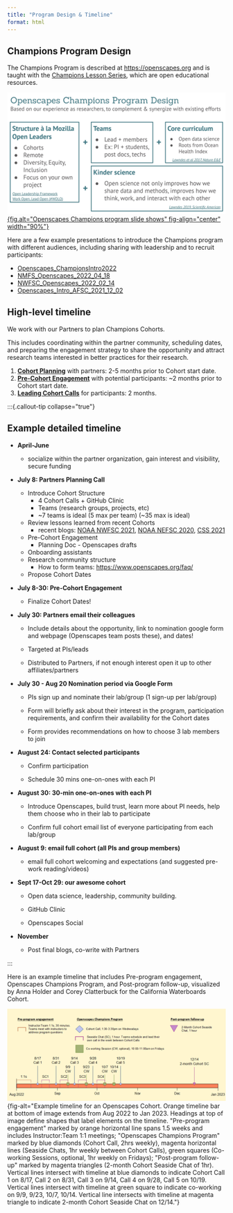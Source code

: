 ```yaml
---
title: "Program Design & Timeline"
format: html
---
```


## Champions Program Design

The Champions Program is described at <https://openscapes.org> and is taught with the [Champions Lesson Series](https://openscapes.github.io/series/), which are open educational resources.

[![](images/OpenscapesChampionsDesign.jpg){fig.alt="Openscapes Champions program slide shows" fig-align="center" width="90%"}](https://docs.google.com/presentation/d/1HGw4P095-lblHiGQHXYidHiVysjrPxuojxTxKtE13vk/edit)

Here are a few example presentations to introduce the Champions program with different audiences, including sharing with leadership and to recruit participants: 

- [Openscapes_ChampionsIntro2022](https://docs.google.com/presentation/d/1yCzG8cdFsTxmFyZijiUGi2hlyuJVM_i-imkTrao_O1g/edit#slide=id.gb1d0505bec_0_0) 
- [NMFS_Openscapes_2022_04_18](https://docs.google.com/presentation/d/1VAzYflkUTMVBS0onDThhVXxvja3z-nRGPwRuVsNKFks/edit#slide=id.g1138e626848_0_861) 
- [NWFSC_Openscapes_2022_02_14](https://docs.google.com/presentation/d/1qyW3KcwxiKwBffjsJ-fMF0snG99ahqZAnfq2xDSRPdc/edit?usp=sharing)
- [Openscapes_Intro_AFSC_2021_12_02](https://docs.google.com/presentation/d/1QrHzdaHmcSKoBGsY12Gg5LaZhW1sfWz2TNLCh8DaJJI/edit#slide=id.gcfa9a8ce7e_0_246)


## High-level timeline

We work with our Partners to plan Champions Cohorts. 

This includes coordinating within the partner community, scheduling dates, and preparing the engagement strategy to share the opportunity and attract research teams interested in better practices for their research.

1. [**Cohort Planning**](/champions/cohort-planning.md) with partners: 2-5 months prior to Cohort start date.
1. [**Pre-Cohort Engagement**](/champions/pre-cohort-engage.md) with potential participants: ~2 months prior to Cohort start date. 
1. [**Leading Cohort Calls**](/champions/leading-cohort-calls.qmd) for participants: 2 months. 

:::{.callout-tip collapse="true"}
## Example detailed timeline

- **April-June**
  - socialize within the partner organization, gain interest and visibility, secure funding

-   **July 8: Partners Planning Call**
      - Introduce Cohort Structure
          - 4 Cohort Calls + GitHub Clinic 
          - Teams (research groups, projects, etc)
          - ~7 teams is ideal (5 max per team) (~35 max is ideal)
      - Review lessons learned from recent Cohorts
          - recent blogs: [NOAA NWFSC 2021](https://www.openscapes.org/blog/2021/05/03/noaa-nwfsc-champions/ ), [NOAA NEFSC 2020](https://www.openscapes.org/blog/2020/03/06/workshop-noaa-nefsc/), [CSS 2021](https://www.openscapes.org/blog/2021/07/13/css-cohort/)
      - Pre-Cohort Engagement
          - Planning Doc - Openscapes drafts
      - Onboarding assistants
      - Research community structure
          - How to form teams: https://www.openscapes.org/faq/ 
      - Propose Cohort Dates

-   **July 8-30: Pre-Cohort Engagement**
      - Finalize Cohort Dates!

-   **July 30: Partners email their colleagues**

    -   Include details about the opportunity, link to nomination google form and webpage (Openscapes team posts these), and dates!

    -   Targeted at PIs/leads

    -   Distributed to Partners, if not enough interest open it up to other affiliates/partners

-   **July 30 - Aug 20 Nomination period via Google Form**

    -   PIs sign up and nominate their lab/group (1 sign-up per lab/group)

    -   Form will briefly ask about their interest in the program, participation requirements, and confirm their availability for the Cohort dates

    -   Form provides recommendations on how to choose 3 lab members to join

-   **August 24: Contact selected participants**

    -   Confirm participation 

    -   Schedule 30 mins one-on-ones with each PI

-   **August 30: 30-min one-on-ones with each PI**

    -   Introduce Openscapes, build trust, learn more about PI needs, help them choose who in their lab to participate

    -   Confirm full cohort email list of everyone participating from each lab/group

-   **August 9: email full cohort (all PIs and group members)**

    -   email full cohort welcoming and expectations (and suggested pre-work reading/videos)

-   **Sept 17-Oct 29: our awesome cohort**

    -   Open data science, leadership, community building.

    -   GitHub Clinic

    -   Openscapes Social

-   **November**

    -   Post final blogs, co-write with Partners

:::

Here is an example timeline that includes Pre-program engagement, Openscapes Champions Program, and Post-program follow-up, visualized by Anna Holder and Corey Clatterbuck for the California Waterboards Cohort.

![](images/timeline-calwaterboards.png){fig-alt="Example timeline for an Openscapes Cohort. Orange timeline bar at bottom of image extends from Aug 2022 to Jan 2023. Headings at top of image define shapes that label elements on the timeline. \"Pre-program engagement\" marked by orange horizontal line spans 1.5 weeks and includes Instructor:Team 1:1 meetings; \"Openscapes Champions Program\" marked by blue diamonds (Cohort Call, 2hrs weekly), magenta horizontal lines (Seaside Chats, 1hr weekly between Cohort Calls), green squares (Co-working Sessions, optional, 1hr weekly on Fridays); \"Post-program follow-up\" marked by magenta triangles (2-month Cohort Seaside Chat of 1hr). Vertical lines intersect with timeline at blue diamonds to indicate Cohort Call 1 on 8/17, Call 2 on 8/31, Call 3 on 9/14, Call 4 on 9/28, Call 5 on 10/19. Vertical lines intersect with timeline at green square to indicate co-working on 9/9, 9/23, 10/7, 10/14. Vertical line intersects with timeline at magenta triangle to indicate 2-month Cohort Seaside Chat on 12/14."}

